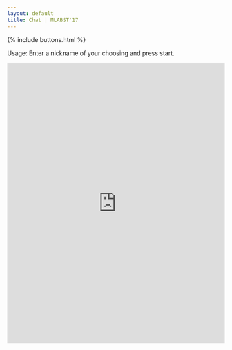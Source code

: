 ```yaml
---
layout: default
title: Chat | MLABST'17
---
```


{% include buttons.html %}

Usage: Enter a nickname of your choosing and press start.

<iframe src="https://kiwiirc.com/client/cs.uef.fi:34762/?nick=namehere?#default" style="border:0; width:100%; height:650px;"></iframe>